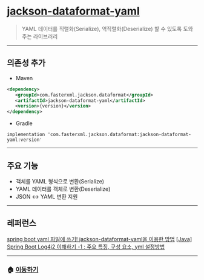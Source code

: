 # [jackson-dataformat-yaml](https://mvnrepository.com/artifact/com.fasterxml.jackson.dataformat/jackson-dataformat-yaml)

> YAML 데이터를 직렬화(Serialize), 역직렬화(Deserialize) 할 수 있도록 도와주는 라이브러리

---

## 의존성 추가

* Maven

```xml
<dependency>
   <groupId>com.fasterxml.jackson.dataformat</groupId>
   <artifactId>jackson-dataformat-yaml</artifactId>
   <version>{version}</version>
</dependency>
```

* Gradle

```Gradle
implementation 'com.fasterxml.jackson.dataformat:jackson-dataformat-yaml:version'
```

---

## 주요 기능

* 객체를 YAML 형식으로 변환(Serialize)
* YAML 데이터를 객체로 변환(Deserialize)
* JSON ↔ YAML 변환 지원

---

## 레퍼런스

[spring boot yaml 파일에 쓰기! jackson-dataformat-yaml을 이용한 방법](https://jeong-pro.tistory.com/184)
[[Java] Spring Boot Log4j2 이해하기 -1 : 주요 특징, 구성 요소, yml 설정방법](https://adjh54.tistory.com/388)

---

### 🏠 [이동하기](../../../README.md)
